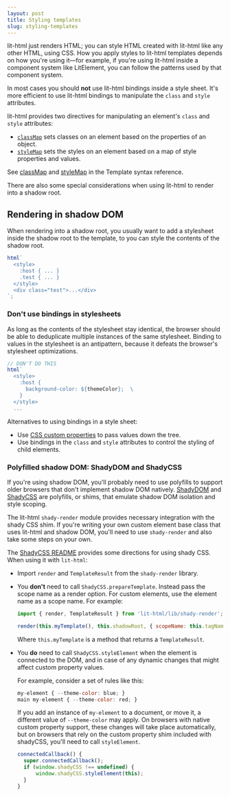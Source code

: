```yaml
---
layout: post
title: Styling templates
slug: styling-templates
---
```


lit-html just renders HTML; you can style HTML created with lit-html like any other HTML, using CSS. How you apply styles to lit-html templates depends on how you're using it—for example, if you're using lit-html inside a component system like LitElement, you can follow the patterns used by that component system.

In most cases you should **not** use lit-html bindings inside a style sheet. It's more efficient to use lit-html bindings to manipulate the `class` and `style` attributes.  

lit-html provides two directives for manipulating an element's `class` and `style` attributes:

*   [`classMap`](template-reference#classmap) sets classes on an element based on the properties of an object.
*   [`styleMap`](template-reference#stylemap) sets the styles on an element based on a map of style properties and values.

See [classMap](template-reference#classmap) and [styleMap](template-reference#stylemap) in the Template syntax reference.

There are also some special considerations when using lit-html to render into a shadow root.

## Rendering in shadow DOM

When rendering into a shadow root, you usually want to add a stylesheet inside the shadow root to the template, to you can style the contents of the shadow root. 

```js
html`
  <style>
    :host { ... } 
    .test { ... }
  </style> 
  <div class="test">...</div> 
`;
```


### Don't use bindings in stylesheets 

As long as the contents of the stylesheet stay identical, the browser should be able to deduplicate multiple instances of the same stylesheet. Binding to values in the stylesheet is an antipattern, because it defeats the browser's stylesheet optimizations.

```js
// DON'T DO THIS
html`
  <style>
    :host {
      background-color: ${themeColor};  \
    }
  </style>
  ... 
```

Alternatives to using bindings in a style sheet:

*   Use [CSS custom properties](https://developer.mozilla.org/en-US/docs/Web/CSS/--*) to pass values down the tree.
*   Use bindings in the `class` and `style` attributes to control the styling of child elements.

	


### Polyfilled shadow DOM: ShadyDOM and ShadyCSS

If you're using shadow DOM, you'll probably need to use polyfills to support older browsers that don't implement shadow DOM natively. [ShadyDOM](https://github.com/webcomponents/shadydom) and [ShadyCSS](https://github.com/webcomponents/shadycss) are polyfills, or shims, that emulate shadow DOM isolation and style scoping. 

The lit-html `shady-render` module provides necessary integration with the shady CSS shim. If you're writing your own custom element base class that uses lit-html and shadow DOM, you'll need to use `shady-render` and also take some steps on your own. 

The [ShadyCSS README](https://github.com/webcomponents/shadycss#usage) provides some directions for using shady CSS. When using it with `lit-html`:

*   Import `render` and `TemplateResult` from the `shady-render` library.
*   You **don't** need to call `ShadyCSS.prepareTemplate`.  Instead pass the scope name as a render option. For custom elements, use the element name as a scope name. For example:

    ```js
    import { render, TemplateResult } from 'lit-html/lib/shady-render';

    render(this.myTemplate(), this.shadowRoot, { scopeName: this.tagName.toLowerCase() });
    ```

    Where `this.myTemplate` is a method that returns a `TemplateResult`.

*   You **do** need to call `ShadyCSS.styleElement` when the element is connected to the DOM, and in case of any dynamic changes that might affect custom property values.

	For example, consider a set of rules like this: 
    ```js
    my-element { --theme-color: blue; }
	main my-element { --theme-color: red; }
    ```

	If you add an instance of `my-element` to a document, or move it, a different value of `--theme-color` may apply. On browsers with native custom property support, these changes will take place automatically, but on browsers that rely on the custom property shim included with shadyCSS, you'll need to call `styleElement`.

    ```js
    connectedCallback() {
      super.connectedCallback();
      if (window.shadyCSS !== undefined) {
          window.shadyCSS.styleElement(this);
      }
    }
    ```